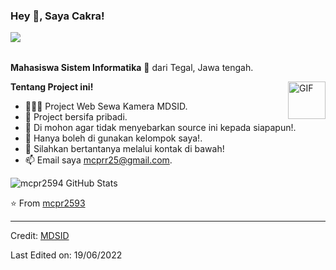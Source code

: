 <!-- <h3 title="hehehe"> Hi there! 👋</h3> -->

<!--
**ZamranxD/ZamranxD** is a ✨ _special_ ✨ repository because its `README.md` (this file) appears on your GitHub profile.

Here are some ideas to get you started:

- 🔭 I’m currently working on ...
- 🌱 I’m currently learning ...
- 👯 I’m looking to collaborate on ...
- 🤔 I’m looking for help with ...
- 💬 Ask me about ...
- 📫 How to reach me: ...
- 😄 Pronouns: ...
- ⚡ Fun fact: ...
-->
<h3 title="hehehe"> Hey 👋, Saya Cakra!</h3>

<img src="https://komarev.com/ghpvc/?username=mcpr2593D&color=blue" align="left">

<br />
<br />

**Mahasiswa Sistem Informatika** 🚀 dari Tegal, Jawa tengah.

 <!-- Currently, I'm a Community Team Member 🙍🏽‍♂️ [@CallmeMehdi](https://github.com/CallmeMehdi), Kaggler 👨🏽‍💻 [@Kaggle](https://www.kaggle.com/mehdimabrouki), and an Artificial Intelligence intern 👨🏽‍💼.  -->

  <img align="right" alt="GIF" src="https://i.pinimg.com/originals/e4/26/70/e426702edf874b181aced1e2fa5c6cde.gif" height="60px"/>
  

**Tentang Project ini!**

- 👨🏽‍💻 Project Web Sewa Kamera MDSID.
- 🌱 Project bersifa pribadi.
- 🤔 Di mohon agar tidak menyebarkan source ini kepada siapapun!.
- 💼 Hanya boleh di gunakan kelompok saya!.
- 💬 Silahkan bertantanya melalui kontak di bawah!
- 📫 Email saya [mcprr25@gmail.com](mailto:mcprr25@gmail.com).

<img src="https://github-readme-stats.vercel.app/api?username=mcpr2593&show_icons=true&hide_border=true&count_private=true&theme=shades-of-purple&icon_color=fad000" alt="mcpr2594 GitHub Stats">

⭐️ From [mcpr2593](https://github.com/mcpr2593)

---

Credit: [MDSID](https://github.com/mcpr2593)

Last Edited on: 19/06/2022
